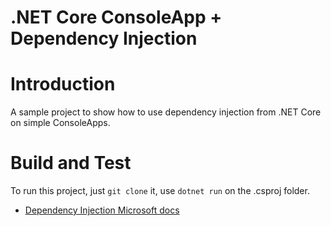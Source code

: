 # .NET Core ConsoleApp + Dependency Injection
# Introduction 
A sample project to show how to use dependency injection from .NET Core on simple ConsoleApps.
# Build and Test
To run this project, just `git clone` it, use `dotnet run` on the .csproj folder.

- [Dependency Injection Microsoft docs](https://docs.microsoft.com/pt-br/aspnet/core/fundamentals/dependency-injection?view=aspnetcore-5.0)